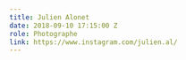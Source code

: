 ```yaml
---
title: Julien Alonet
date: 2018-09-10 17:15:00 Z
role: Photographe
link: https://www.instagram.com/julien.al/
---
```



